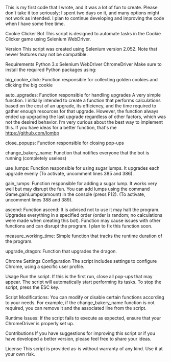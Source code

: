This is my first code that I wrote, and it was a lot of fun to create. 
Please don't take it too seriously; I spent two days on it, and many options might not work as intended. 
I plan to continue developing and improving the code when I have some free time.

Cookie Clicker Bot
This script is designed to automate tasks in the Cookie Clicker game using Selenium WebDriver.

Version
This script was created using Selenium version 2.052. Note that newer features may not be compatible.

Requirements
Python 3.x
Selenium WebDriver
ChromeDriver
Make sure to install the required Python packages using:





big_cookie_click:
Function responsible for collecting golden cookies and clicking the big cookie

auto_upgrades:
Function responsible for handling upgrades
A very simple function. I initially intended to create a function that performs calculations based on the cost of an upgrade,
its efficiency, and the time required to gather enough resources for that upgrade. However, the function always ended up
upgrading the last upgrade regardless of other factors, which was not the desired behavior.
I’m very curious about the best way to implement this. If you have ideas for a better function, that's me https://github.com/Iombp

close_popups:
Function responsible for closing pop-ups

change_bakery_name: 
Function that notifies everyone that the bot is running (completely useless)

use_lumps:
Function responsible for using sugar lumps. It upgrades each upgrade evenly 
(To activate, uncomment lines 385 and 386).

gain_lumps:
Function responsible for adding a sugar lump. It works very well but may disrupt the fun.
You can add lumps using the command Game.gainLumps(amount) in the console (press F12).
(To activate, uncomment lines 388 and 389).

ascend:
Function ascend: It is advised not to use it may halt the program. 
Upgrades everything in a specified order (order is random; no calculations were made when creating this bot).
Function may cause issues with other functions and can disrupt the program.
I plan to fix this function soon.

measure_working_time: 
Simple function that tracks the runtime duration of the program.

upgrade_dragon: 
Function that upgrades the dragon.

Chrome Settings Configuration
The script includes settings to configure Chrome, using a specific user profile.


Usage
Run the script.
If this is the first run, close all pop-ups that may appear.
The script will automatically start performing its tasks.
To stop the script, press the ESC key.


Script Modifications: You can modify or disable certain functions according to your needs. For example, if the change_bakery_name function is not required, you can remove it and the associated line from the script.

Runtime Issues: If the script fails to execute as expected, ensure that your ChromeDriver is properly set up.

Contributions
If you have suggestions for improving this script or if you have developed a better version, please feel free to share your ideas.

License
This script is provided as-is without warranty of any kind. Use it at your own risk.

